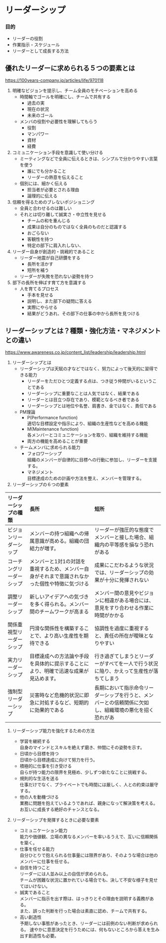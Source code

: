 # リーダーシップ
### 目的
- リーダーの役割
- 作業指示・スケジュール
- リーダーとして成長する方法

## 優れたリーダーに求められる５つの要素とは
https://100years-company.jp/articles/life/970118

1. 明確なビジョンを提示し、チーム全員のモチベーションを高める
    - 時間軸でゴールを明確にし、チームで共有する  
        - 過去の実
        - 現在の状況
        - 未来のゴール
    - メンバの役割や必要性を理解してもらう
        - 役割
        - マンパワー
        - 資材
        - 経費
1. コミュニケーション手段を意識して使い分ける
    - ミーティングなどで全員に伝えるときは、シンプルで分かりやすい言葉を使う
        - 誰にでも分かること
        - リーダーの熱意を伝えること
    - 個別には、細かく伝える
        - 担当者が必要とされる理由
        - 論理的に伝える
1. 信頼を得るためのブレないポジショニング
    - 全員と合わせるのは難しい
    - それとは切り離して誠実さ・中立性を見せる
        - チームの和を重んじる
        - 成果は自分のものではなく全員のものだと認識する
        - おごらない
        - 客観性を持つ
        - 特定の部下に肩入れしない、
1. リーダー自身が創造的・挑戦的であること
    - リーダー地震が自己研鑽をする
        - 長所を活かす
        - 短所を補う
    - リーダーが失敗を恐れない姿勢を持つ
1. 部下の長所を伸ばす育て方を意識する
    - 人を育てるプロセス
        - 手本を見せる
        - 説明し、また部下の疑問に答える
        - 実際にやらせる
        - 結果がどうあれ、その部下の仕事の中から長所を見つける

## リーダーシップとは？種類・強化方法・マネジメントとの違い
https://www.awareness.co.jp/content_list/leadership/leadership.html

1. リーダーシップとは  
    - リーダーシップは天賦の才などではなく、努力によって後天的に習得できる能力
        - リーダーをただひとつ定義する点は、つき従う仲間がいるということである
        - リーダーシップに重要なことは人気ではなく、結果である
        - リーダーとは目立つ存在であり、模範となるべき者である
        - リーダーシップとは地位や名誉、肩書き、金ではなく、責任である
    - PM理論
        - P(Performance function)  
        適切な目標設定や指示により、組織の生産性などを高める機能
        - M(Maintenance function)  
        各メンバーとコミュニケーションを取り、組織を維持する機能
        - 両方の機能を高めることが重要
    - チームメンバに求められる能力
        - フォロワーシップ  
        組織のメンバーが自律的に目標への行動に参加し、リーダーを支援する。
        - マネジメント  
        目標達成のための計画や方法を整え、メンバーを管理する。
1. リーダーシップの６つの要素

|リーダーシップの種類|長所|短所|
|:--|:--|:--|
|ビジョンリーダーシップ|メンバーの持つ組織への帰属意識が高める。組織の団結力が増す。|リーダーが強圧的な態度でメンバーと接した場合、組織内の平等感を損なう恐れがある|
|コーチングリーダーシップ|メンバーと1対1の対話を重視するため、メンバー自身がそれまで意識されなかった個性や特徴に気づける|成果にこだわるような状況では、リーダーシップの効果が十分に発揮されない|
|調整リーダーシップ|新しいアイデアへの気づきを多く得られる。メンバー間のチームワークが高まる|メンバー間の意見やビジョンに相違がある場合には、意見をすり合わせる作業に時間がかかる|
|関係重視型リーダーシップ|円滑な関係性を構築することで、より高い生産性を期待できる|協調性を過度に重視すると、責任の所在が曖昧となりやすい|
|実力リーダーシップ|目標達成への方法論や手段を具体的に提示することにより、明確で迅速な成果が見込めます。|行き過ぎてしまうとリーダーがすべてを一人で行う状況に陥り、かえって生産性が落ちてしまう|
|強制型リーダーシップ|災害時など危機的状況に即急に対処するなど、短期的に効果的である|長期において指示命令リーダーシップを行うと、メンバーとの信頼関係に欠如し、組織環境の悪化を招く恐れがあ|


1. リーダーシップ能力を強化するための方法
    - 学習を継続する  
    自身のマインドとスキルを絶えず磨き、仲間にその姿勢を示す。
    - 日頃から目標を持つ  
    日頃から目標達成に向けて努力を行う。
    - 積極的に仕事を引き受ける  
    自らが持つ能力の限界を見極め、少しずつ新たなことに挑戦する。
    - 規則的な生活を送る  
    仕事だけでなく、プライベートでも時間には厳しく、人との約束は厳守する。
    - 他の人を動機づける  
    業務に問題を抱えているようであれば、親身になって解決策を考える。お互いに成長する絶好のチャンスとなる。
    
1. リーダーシップを発揮するときに必要な要素
    - コミュニケーション能力  
    能力や価値観、立場の異なるメンバーを率いるうえで、互いに信頼関係を築く。  
    - 仕事を任せる能力  
    自分ひとりで抱えられる仕事量には限界があり、そのような場合は他のメンバーに仕事を任せる。  
    - 自信を持つこと  
    リーダーには人並み以上の自信が求められる。  
    チームが困難な状況に置かれている場合でも、決して不安な様子を見せてはいけない。  
    - 誠実であること  
    メンバーに指示を出す際は、はっきりとその理由を説明する義務がある。  
    また、誤った判断を行った場合は素直に認め、チームで共有する。  
    - 高い創造性  
    予期しない事態があったとき、リーダーには前例のない判断が求められる。
    速やかに意思決定を行うためには、何もないところから答えを生み出す創造性も必要。  

    
